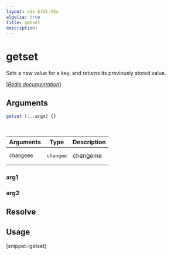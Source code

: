 ```yaml
---
layout: sdk.html.hbs
algolia: true
title: getset
description:
---
```


# getset


Sets a new value for a key, and returns its previously stored value.

[[_Redis documentation_]](https://redis.io/commands/getset)

## Arguments

```js
getset (...args) {}

```

<br/>

| Arguments    | Type    | Description |
|--------------|---------|-------------|
| ``changeme`` | <pre>changme</pre> | changeme    |

### arg1

### arg2

## Resolve

## Usage

[snippet=getset]
